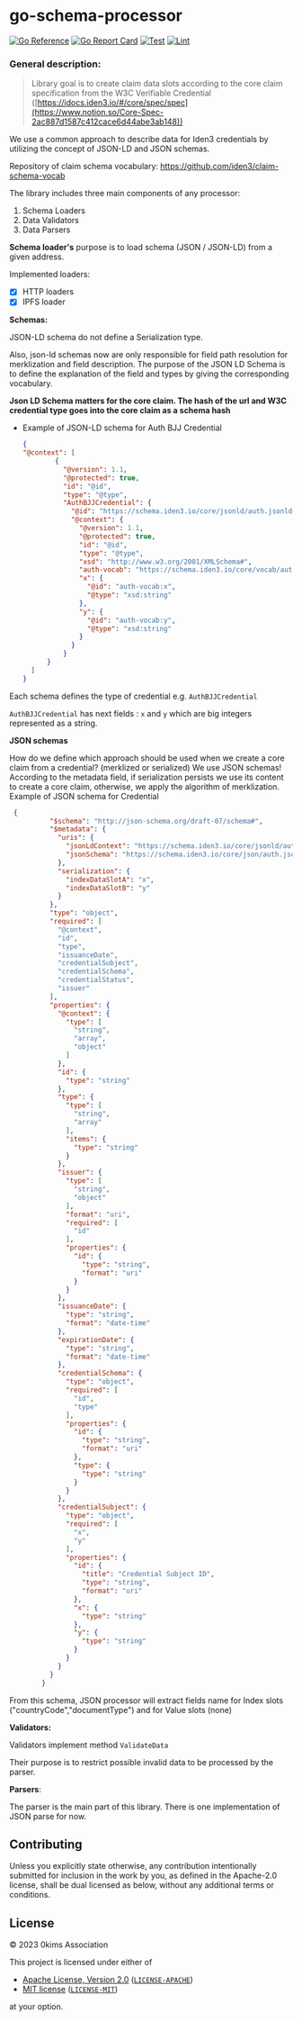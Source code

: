 # go-schema-processor

[![Go Reference](https://pkg.go.dev/badge/github.com/iden3/go-schema-processor.svg)](https://pkg.go.dev/github.com/iden3/go-schema-processor)
[![Go Report Card](https://goreportcard.com/badge/github.com/iden3/go-schema-processor)](https://goreportcard.com/report/github.com/iden3/go-schema-processor)
[![Test](https://github.com/iden3/go-schema-processor/actions/workflows/ci-test.yaml/badge.svg)](https://github.com/iden3/go-schema-processor/actions/workflows/ci-test.yaml)
[![Lint](https://github.com/iden3/go-schema-processor/actions/workflows/ci-lint.yaml/badge.svg)](https://github.com/iden3/go-schema-processor/actions/workflows/ci-lint.yaml)

### General description:

> Library goal is to create claim data slots according to the core claim specification from the W3C Verifiable Credential ([https://idocs.iden3.io/#/core/spec/spec](https://www.notion.so/Core-Spec-2ac887d1587c412cace6d44abe3ab148))
>

We use a common approach to describe data for Iden3 credentials by utilizing the concept of JSON-LD and JSON schemas.

Repository of claim schema vocabulary: https://github.com/iden3/claim-schema-vocab

The library includes three main components of any processor:

1. Schema Loaders
2. Data Validators
3. Data Parsers

**Schema loader's** purpose is to load schema (JSON / JSON-LD) from a given address.

Implemented loaders:

- [x]  HTTP loaders
- [x]  IPFS  loader

**Schemas:**

JSON-LD schema do not define a Serialization type.

Also, json-ld schemas now are only responsible for field path resolution for merklization and field description.
The purpose of the JSON LD Schema is to define the explanation of the field and types by giving the corresponding vocabulary.

**Json LD Schema matters for the core claim. The hash of the url and W3C credential type goes into the core claim as a schema hash**

- Example of JSON-LD schema for Auth BJJ Credential

    ```json
  {
    "@context": [
            {
              "@version": 1.1,
              "@protected": true,
              "id": "@id",
              "type": "@type",
              "AuthBJJCredential": {
                "@id": "https://schema.iden3.io/core/jsonld/auth.jsonld#AuthBJJCredential",
                "@context": {
                  "@version": 1.1,
                  "@protected": true,
                  "id": "@id",
                  "type": "@type",
                  "xsd": "http://www.w3.org/2001/XMLSchema#",
                  "auth-vocab": "https://schema.iden3.io/core/vocab/auth.md#",
                  "x": {
                    "@id": "auth-vocab:x",
                    "@type": "xsd:string"
                  },
                  "y": {
                    "@id": "auth-vocab:y",
                    "@type": "xsd:string"
                  }
                }
              }
          }
      ]
  }


Each schema defines the type of credential e.g. `AuthBJJCredential`

`AuthBJJCredential` has next fields : `x` and `y` which are big integers represented as a string.

**JSON schemas**

How do we define which approach should be used when we create a core claim from a credential? (merklized or serialized)
We use JSON schemas!
According to the metadata field, if serialization persists we use its content to create a core claim, otherwise, we apply the algorithm of merklization.
Example of JSON schema for Credential

```json
 {
          "$schema": "http://json-schema.org/draft-07/schema#",
          "$metadata": {
            "uris": {
              "jsonLdContext": "https://schema.iden3.io/core/jsonld/auth.jsonld",
              "jsonSchema": "https://schema.iden3.io/core/json/auth.json"
            },
            "serialization": {
              "indexDataSlotA": "x",
              "indexDataSlotB": "y"
            }
          },
          "type": "object",
          "required": [
            "@context",
            "id",
            "type",
            "issuanceDate",
            "credentialSubject",
            "credentialSchema",
            "credentialStatus",
            "issuer"
          ],
          "properties": {
            "@context": {
              "type": [
                "string",
                "array",
                "object"
              ]
            },
            "id": {
              "type": "string"
            },
            "type": {
              "type": [
                "string",
                "array"
              ],
              "items": {
                "type": "string"
              }
            },
            "issuer": {
              "type": [
                "string",
                "object"
              ],
              "format": "uri",
              "required": [
                "id"
              ],
              "properties": {
                "id": {
                  "type": "string",
                  "format": "uri"
                }
              }
            },
            "issuanceDate": {
              "type": "string",
              "format": "date-time"
            },
            "expirationDate": {
              "type": "string",
              "format": "date-time"
            },
            "credentialSchema": {
              "type": "object",
              "required": [
                "id",
                "type"
              ],
              "properties": {
                "id": {
                  "type": "string",
                  "format": "uri"
                },
                "type": {
                  "type": "string"
                }
              }
            },
            "credentialSubject": {
              "type": "object",
              "required": [
                "x",
                "y"
              ],
              "properties": {
                "id": {
                  "title": "Credential Subject ID",
                  "type": "string",
                  "format": "uri"
                },
                "x": {
                  "type": "string"
                },
                "y": {
                  "type": "string"
                }
              }
            }
          }
        }
```

From this schema, JSON processor will extract fields name for Index slots ("countryCode","documentType")  and for Value slots (none)

**Validators:**

Validators implement method `ValidateData`

Their purpose is to restrict possible invalid data to be processed by the parser.

**Parsers**:

The parser is the main part of this library.
There is one implementation of JSON parse for now.

## Contributing

Unless you explicitly state otherwise, any contribution intentionally submitted
for inclusion in the work by you, as defined in the Apache-2.0 license, shall be
dual licensed as below, without any additional terms or conditions.

## License

&copy; 2023 0kims Association

This project is licensed under either of

- [Apache License, Version 2.0](https://www.apache.org/licenses/LICENSE-2.0) ([`LICENSE-APACHE`](LICENSE-APACHE))
- [MIT license](https://opensource.org/licenses/MIT) ([`LICENSE-MIT`](LICENSE-MIT))

at your option.

